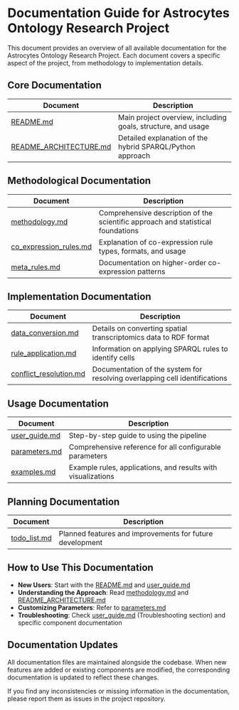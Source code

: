 # Documentation Guide for Astrocytes Ontology Research Project

This document provides an overview of all available documentation for the Astrocytes Ontology Research Project. Each document covers a specific aspect of the project, from methodology to implementation details.

## Core Documentation

| Document | Description |
|---|---|
| [README.md](../README.md) | Main project overview, including goals, structure, and usage |
| [README_ARCHITECTURE.md](../README_ARCHITECTURE.md) | Detailed explanation of the hybrid SPARQL/Python approach |

## Methodological Documentation

| Document | Description |
|---|---|
| [methodology.md](methodology.md) | Comprehensive description of the scientific approach and statistical foundations |
| [co_expression_rules.md](co_expression_rules.md) | Explanation of co-expression rule types, formats, and usage |
| [meta_rules.md](meta_rules.md) | Documentation on higher-order co-expression patterns |

## Implementation Documentation

| Document | Description |
|---|---|
| [data_conversion.md](data_conversion.md) | Details on converting spatial transcriptomics data to RDF format |
| [rule_application.md](rule_application.md) | Information on applying SPARQL rules to identify cells |
| [conflict_resolution.md](conflict_resolution.md) | Documentation of the system for resolving overlapping cell identifications |

## Usage Documentation

| Document | Description |
|---|---|
| [user_guide.md](user_guide.md) | Step-by-step guide to using the pipeline |
| [parameters.md](parameters.md) | Comprehensive reference for all configurable parameters |
| [examples.md](examples.md) | Example rules, applications, and results with visualizations |

## Planning Documentation

| Document | Description |
|---|---|
| [todo_list.md](todo_list.md) | Planned features and improvements for future development |

## How to Use This Documentation

- **New Users**: Start with the [README.md](../README.md) and [user_guide.md](user_guide.md)
- **Understanding the Approach**: Read [methodology.md](methodology.md) and [README_ARCHITECTURE.md](../README_ARCHITECTURE.md)
- **Customizing Parameters**: Refer to [parameters.md](parameters.md)
- **Troubleshooting**: Check [user_guide.md](user_guide.md) (Troubleshooting section) and specific component documentation

## Documentation Updates

All documentation files are maintained alongside the codebase. When new features are added or existing components are modified, the corresponding documentation is updated to reflect these changes.

If you find any inconsistencies or missing information in the documentation, please report them as issues in the project repository. 